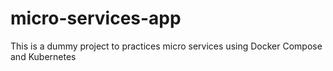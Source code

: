 # micro-services-app
This is a dummy project to practices micro services using Docker Compose and Kubernetes
